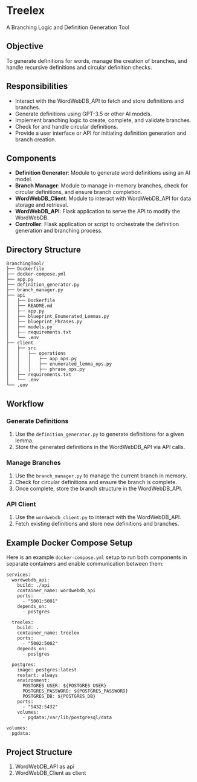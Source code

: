# Treelex
A Branching Logic and Definition Generation Tool

## Objective
To generate definitions for words, manage the creation of branches, and handle recursive definitions and circular definition checks.

## Responsibilities
- Interact with the WordWebDB_API to fetch and store definitions and branches.
- Generate definitions using GPT-3.5 or other AI models.
- Implement branching logic to create, complete, and validate branches.
- Check for and handle circular definitions.
- Provide a user interface or API for initiating definition generation and branch creation.

## Components
- **Definition Generator**: Module to generate word definitions using an AI model.
- **Branch Manager**: Module to manage in-memory branches, check for circular definitions, and ensure branch completion.
- **WordWebDB_Client**: Module to interact with WordWebDB_API for data storage and retrieval.
- **WordWebDB_API**: Flask application to serve the API to modify the WordWebDB.
- **Controller**: Flask application or script to orchestrate the definition generation and branching process.

## Directory Structure

```
BranchingTool/
├── Dockerfile
├── docker-compose.yml
├── app.py
├── definition_generator.py
├── branch_manager.py
├── api
│   ├── Dockerfile
│   ├── README.md
│   ├── app.py
│   ├── blueprint_Enumerated_Lemmas.py
│   ├── blueprint_Phrases.py
│   ├── models.py
│   ├── requirements.txt
│   └── .env
├── client
│   ├── src
│   │   ├── operations
│   │   │   ├── app_ops.py
│   │   │   ├── enumerated_lemma_ops.py
│   │   │   ├── phrase_ops.py
│   ├── requirements.txt
│   └── .env
└── .env
```


## Workflow

### Generate Definitions
1. Use the `definition_generator.py` to generate definitions for a given lemma.
2. Store the generated definitions in the WordWebDB_API via API calls.

### Manage Branches
1. Use the `branch_manager.py` to manage the current branch in memory.
2. Check for circular definitions and ensure the branch is complete.
3. Once complete, store the branch structure in the WordWebDB_API.

### API Client
1. Use the `wordwebdb_client.py` to interact with the WordWebDB_API.
2. Fetch existing definitions and store new definitions and branches.

## Example Docker Compose Setup
Here is an example `docker-compose.yml` setup to run both components in separate containers and enable communication between them:

```
services:
  wordwebdb_api:
    build: ./api
    container_name: wordwebdb_api
    ports:
      - "5001:5001"
    depends_on:
      - postgres

  treelex:
    build: .
    container_name: treelex
    ports:
      - "5002:5002"
    depends_on:
      - postgres

  postgres:
    image: postgres:latest
    restart: always
    environment:
      POSTGRES_USER: ${POSTGRES_USER}
      POSTGRES_PASSWORD: ${POSTGRES_PASSWORD}
      POSTGRES_DB: ${POSTGRES_DB}
    ports:
      - "5432:5432"
    volumes:
      - pgdata:/var/lib/postgresql/data

volumes:
  pgdata:
  ```

## Project Structure

1. WordWebDB_API as api
2. WordWebDB_Client as client

